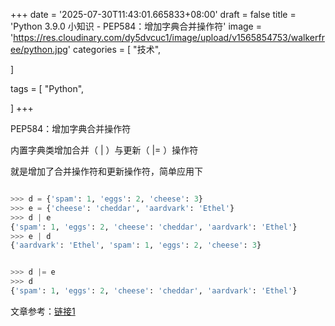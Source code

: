 +++
date = '2025-07-30T11:43:01.665833+08:00'
draft = false
title = 'Python 3.9.0 小知识 - PEP584：增加字典合并操作符'
image = 'https://res.cloudinary.com/dy5dvcuc1/image/upload/v1565854753/walkerfree/python.jpg'
categories = [
    "技术",

]

tags = [
    "Python",

]
+++

PEP584：增加字典合并操作符

内置字典类增加合并（ | ）与更新（ |= ）操作符

就是增加了合并操作符和更新操作符，简单应用下

```python

>>> d = {'spam': 1, 'eggs': 2, 'cheese': 3}
>>> e = {'cheese': 'cheddar', 'aardvark': 'Ethel'}
>>> d | e
{'spam': 1, 'eggs': 2, 'cheese': 'cheddar', 'aardvark': 'Ethel'}
>>> e | d
{'aardvark': 'Ethel', 'spam': 1, 'eggs': 2, 'cheese': 3}
```

```python

>>> d |= e
>>> d
{'spam': 1, 'eggs': 2, 'cheese': 'cheddar', 'aardvark': 'Ethel'}
```

文章参考：[链接1](https://zhuanlan.zhihu.com/p/111228843)
